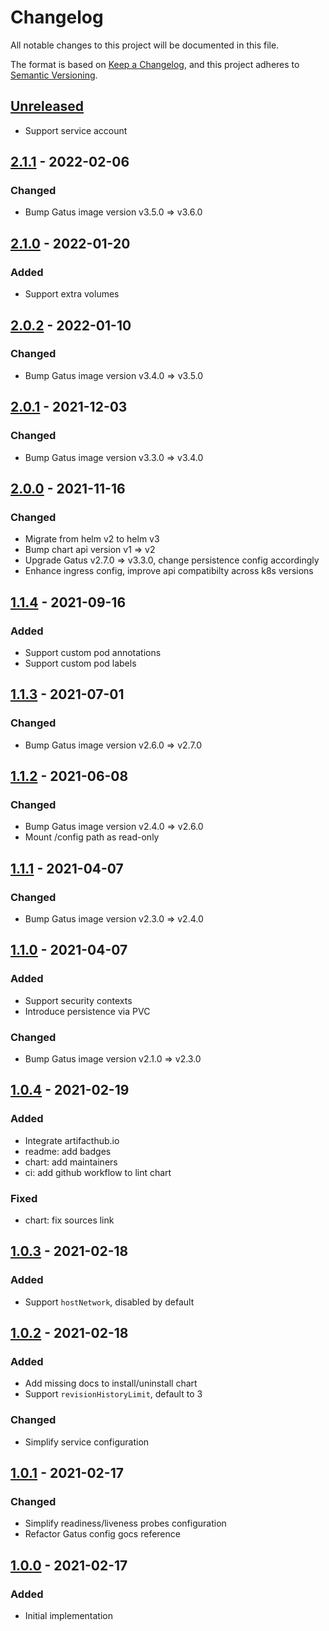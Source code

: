# Changelog
All notable changes to this project will be documented in this file.

The format is based on [Keep a Changelog](https://keepachangelog.com/en/1.0.0/),
and this project adheres to [Semantic Versioning](https://semver.org/spec/v2.0.0.html).

## [Unreleased]
- Support service account


## [2.1.1] - 2022-02-06
### Changed
- Bump Gatus image version v3.5.0 => v3.6.0

## [2.1.0] - 2022-01-20
### Added
- Support extra volumes

## [2.0.2] - 2022-01-10
### Changed
- Bump Gatus image version v3.4.0 => v3.5.0

## [2.0.1] - 2021-12-03
### Changed
- Bump Gatus image version v3.3.0 => v3.4.0

## [2.0.0] - 2021-11-16
### Changed
- Migrate from helm v2 to helm v3
- Bump chart api version v1 => v2
- Upgrade Gatus v2.7.0 => v3.3.0, change persistence config accordingly
- Enhance ingress config, improve api compatibilty across k8s versions

## [1.1.4] - 2021-09-16
### Added
- Support custom pod annotations
- Support custom pod labels

## [1.1.3] - 2021-07-01
### Changed
- Bump Gatus image version v2.6.0 => v2.7.0

## [1.1.2] - 2021-06-08
### Changed
- Bump Gatus image version v2.4.0 => v2.6.0
- Mount /config path as read-only

## [1.1.1] - 2021-04-07
### Changed
- Bump Gatus image version v2.3.0 => v2.4.0

## [1.1.0] - 2021-04-07
### Added
- Support security contexts
- Introduce persistence via PVC

### Changed
- Bump Gatus image version v2.1.0 => v2.3.0

## [1.0.4] - 2021-02-19
### Added
- Integrate artifacthub.io
- readme: add badges
- chart: add maintainers
- ci: add github workflow to lint chart

### Fixed
- chart: fix sources link

## [1.0.3] - 2021-02-18
### Added
- Support `hostNetwork`, disabled by default

## [1.0.2] - 2021-02-18
### Added
- Add missing docs to install/uninstall chart
- Support `revisionHistoryLimit`, default to 3

### Changed
- Simplify service configuration

## [1.0.1] - 2021-02-17
### Changed
- Simplify readiness/liveness probes configuration
- Refactor Gatus config gocs reference

## [1.0.0] - 2021-02-17
### Added
- Initial implementation

[Unreleased]: https://github.com/avakarev/gatus-chart/compare/2.1.1...HEAD
[2.1.1]: https://github.com/avakarev/gatus-chart/compare/2.1.0...2.1.1
[2.1.0]: https://github.com/avakarev/gatus-chart/compare/2.0.2...2.1.0
[2.0.2]: https://github.com/avakarev/gatus-chart/compare/2.0.1...2.0.2
[2.0.1]: https://github.com/avakarev/gatus-chart/compare/2.0.0...2.0.1
[2.0.0]: https://github.com/avakarev/gatus-chart/compare/1.1.4...2.0.0
[1.1.4]: https://github.com/avakarev/gatus-chart/compare/1.1.3...1.1.4
[1.1.3]: https://github.com/avakarev/gatus-chart/compare/1.1.2...1.1.3
[1.1.2]: https://github.com/avakarev/gatus-chart/compare/1.1.1...1.1.2
[1.1.1]: https://github.com/avakarev/gatus-chart/compare/1.1.0...1.1.1
[1.1.0]: https://github.com/avakarev/gatus-chart/compare/1.0.4...1.1.0
[1.0.4]: https://github.com/avakarev/gatus-chart/compare/1.0.3...1.0.4
[1.0.3]: https://github.com/avakarev/gatus-chart/compare/1.0.2...1.0.3
[1.0.2]: https://github.com/avakarev/gatus-chart/compare/1.0.1...1.0.2
[1.0.1]: https://github.com/avakarev/gatus-chart/compare/1.0.0...1.0.1
[1.0.0]: https://github.com/avakarev/gatus-chart/releases/tag/1.0.0
